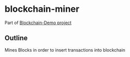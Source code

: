 # blockchain-miner

Part of [Blockchain-Demo project](https://github.com/philohsophy/blockchain-demo)

## Outline

Mines Blocks in order to insert transactions into blockchain
